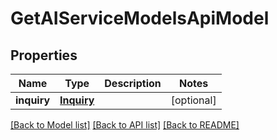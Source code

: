 # GetAIServiceModelsApiModel

## Properties
Name | Type | Description | Notes
------------ | ------------- | ------------- | -------------
**inquiry** | [**Inquiry**](Inquiry.md) |  | [optional] 

[[Back to Model list]](../README.md#documentation-for-models) [[Back to API list]](../README.md#documentation-for-api-endpoints) [[Back to README]](../README.md)


